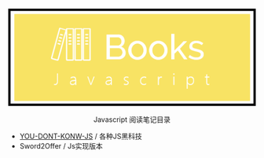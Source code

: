 <div align="center">

![SS](/README/books-js.png)
<p>Javascript 阅读笔记目录</p>

</div>

* [YOU-DONT-KONW-JS](/youdotkonwjs/youdontkonwjs.md) / 各种JS黑科技
* Sword2Offer / Js实现版本